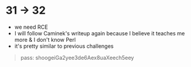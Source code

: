 # 31 -> 32

- we need RCE
- I will follow Caminek's writeup again because I believe it teaches me more & I don't know Perl
- it's pretty similar to previous challenges

> pass: shoogeiGa2yee3de6Aex8uaXeech5eey